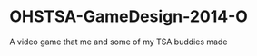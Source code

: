 OHSTSA-GameDesign-2014-O
========================

A video game that me and some of my TSA buddies made
